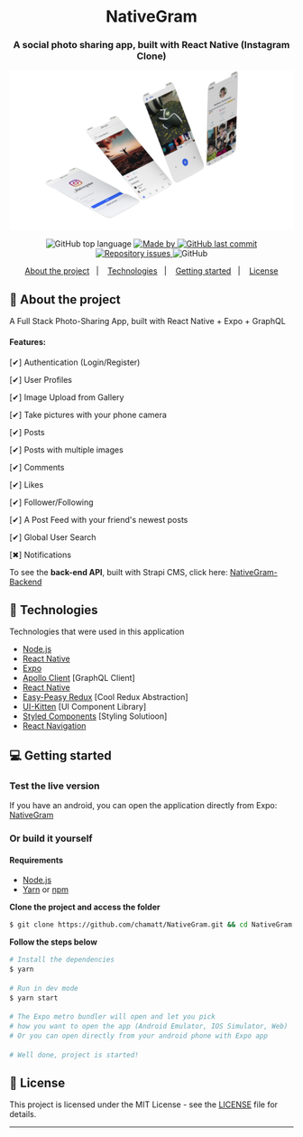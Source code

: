<h1 align="center">
 NativeGram
</h1>

<h3 align="center">
  A social photo sharing app, built with React Native (Instagram Clone)
</h3>
<p align="center">
<img alt="Mockup" src="NativeGram.png">
</p>
<p align="center">
  <img alt="GitHub top language" src="https://img.shields.io/github/languages/top/chamatt/NativeGram?color=7159c1">

  <a href="https://www.linkedin.com/in/matheus-vicente-d-190001b2/" target="_blank" rel="noopener noreferrer">
    <img alt="Made by" src="https://img.shields.io/badge/made%20by-chamatt-7159c1">
  </a>

  <a href="https://github.com/chamatt/NativeGram/commits/master">
    <img alt="GitHub last commit" src="https://img.shields.io/github/last-commit/chamatt/NativeGram?color=7159c1">
  </a>

  <a href="https://github.com/chamatt/NativeGram/issues">
    <img alt="Repository issues" src="https://img.shields.io/github/issues/chamatt/NativeGram?color=7159c1">
  </a>

  <img alt="GitHub" src="https://img.shields.io/github/license/chamatt/chamatt/NativeGram?color=7159c1">
</p>


<p align="center">
  <a href="#-about-the-project">About the project</a>&nbsp;&nbsp;&nbsp;|&nbsp;&nbsp;&nbsp;
  <a href="#-technologies">Technologies</a>&nbsp;&nbsp;&nbsp;|&nbsp;&nbsp;&nbsp;
  <a href="#-getting-started">Getting started</a>&nbsp;&nbsp;&nbsp;|&nbsp;&nbsp;&nbsp;
  <a href="#-license">License</a>
</p>

## 📔 About the project

A Full Stack Photo-Sharing App, built with React Native + Expo + GraphQL

#### Features:

[✔] Authentication (Login/Register)

[✔] User Profiles

[✔] Image Upload from Gallery

[✔] Take pictures with your phone camera

[✔] Posts

[✔] Posts with multiple images

[✔] Comments

[✔] Likes

[✔] Follower/Following

[✔] A Post Feed with your friend's newest posts

[✔] Global User Search

[✖] Notifications

To see the **back-end API**, built with Strapi CMS, click here: [NativeGram-Backend](https://github.com/chamatt/NativeGram-Backend)<br />

## 🚀 Technologies

Technologies that were used in this application

- [Node.js](https://nodejs.org/en/)
- [React Native](https://reactnative.dev/)
- [Expo](https://expo.io/)
- [Apollo Client](https://www.apollographql.com/docs/react/) [GraphQL Client]
- [React Native](https://reactnative.dev/) 
- [Easy-Peasy Redux](https://github.com/ctrlplusb/easy-peasy) [Cool Redux Abstraction]
- [UI-Kitten](https://akveo.github.io/react-native-ui-kitten/) [UI Component Library]
- [Styled Components](https://styled-components.com/) [Styling Solutioon]
- [React Navigation](https://reactnavigation.org/)

## 💻 Getting started

### Test the live version

If you have an android, you can open the application directly from Expo: [NativeGram](https://expo.io/@chamatt/instagram-clone)

### Or build it yourself

#### Requirements

- [Node.js](https://nodejs.org/en/)
- [Yarn](https://classic.yarnpkg.com/) or [npm](https://www.npmjs.com/)

**Clone the project and access the folder**

```bash
$ git clone https://github.com/chamatt/NativeGram.git && cd NativeGram
```

**Follow the steps below**

```bash
# Install the dependencies
$ yarn

# Run in dev mode
$ yarn start

# The Expo metro bundler will open and let you pick
# how you want to open the app (Android Emulator, IOS Simulator, Web)
# Or you can open directly from your android phone with Expo app

# Well done, project is started!
```

## 📝 License

This project is licensed under the MIT License - see the [LICENSE](LICENSE) file for details.

---
